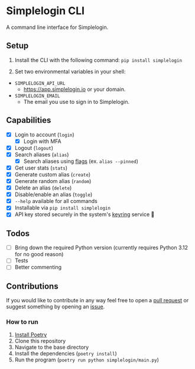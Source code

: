 # Simplelogin CLI

A command line interface for Simplelogin.

## Setup

1. Install the CLI with the following command: `pip install simplelogin`

2. Set two environmental variables in your shell:
  - `SIMPLELOGIN_API_URL`
    - https://app.simplelogin.io or your domain.
  - `SIMPLELOGIN_EMAIL`
    - The email you use to sign in to Simplelogin.


## Capabilities

- [x] Login to account (`login`)
  - [x] Login with MFA
- [x] Logout (`logout`)
- [x] Search aliases (`alias`)
  - [x] Search aliases using [flags](https://github.com/simple-login/app/blob/master/docs/api.md#get-apiv2aliases) (ex. `alias --pinned`)
- [x] Get user stats (`stats`)
- [x] Generate custom alias (`create`)
- [x] Generate random alias (`random`)
- [x] Delete an alias (`delete`)
- [x] Disable/enable an alias (`toggle`)
- [x] `--help` available for all commands
- [x] Installable via `pip install simplelogin`
- [x] API key stored securely in the system's [keyring](https://pypi.org/project/keyring/) service 🔑

## Todos

- [ ] Bring down the required Python version (currently requires Python 3.12 for no good reason)
- [ ] Tests
- [ ] Better commenting

## Contributions

If you would like to contribute in any way feel free to open a [pull request](https://github.com/joedemcher/simplelogin-cli/pulls) or suggest something by opening an [issue](https://github.com/joedemcher/simplelogin-cli/issues).

### How to run

1. [Install Poetry](https://python-poetry.org/docs/#installing-with-pipx)
2. Clone this repository
3. Navigate to the base directory
4. Install the dependencies (`poetry install`)
5. Run the program (`poetry run python simplelogin/main.py`)
